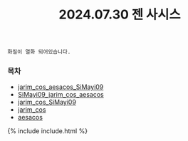 ﻿---
title: 2024.07.30 젠 사시스
categories: [2024, 스튜디오, 코스프레]
comments: false
model: [
    "zen240730_jarim_cos_aesacos_SiMayi09",
    "zen240730_SiMayi09_jarim_cos_aesacos",
    "zen240730_jarim_cos_SiMayi09",
    "zen240730_jarim_cos",
    "zen240730_aesacos",
]
thumbnail: /assets/img/2023/12-30/DSC01034.jpg
---

`화질이 열화 되어있습니다.`

### 목차
- [jarim_cos_aesacos_SiMayi09](#jarim_cos_aesacos_SiMayi09)
- [SiMayi09_jarim_cos_aesacos](#SiMayi09_jarim_cos_aesacos)
- [jarim_cos_SiMayi09](#jarim_cos_SiMayi09)
- [jarim_cos](#jarim_cos)
- [aesacos](#aesacos)

{% include include.html %}
